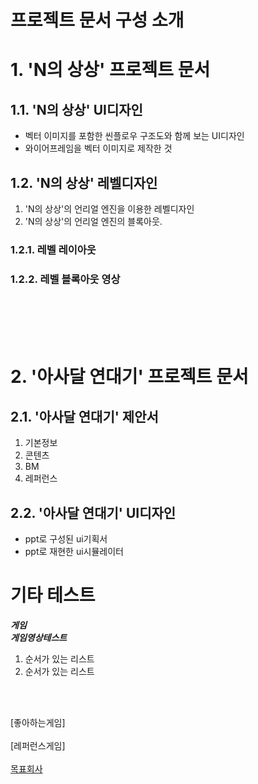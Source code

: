 # 프로젝트 문서 구성 소개

# 1. 'N의 상상' 프로젝트 문서
## 1.1. 'N의 상상' UI디자인 
- 벡터 이미지를 포함한 씬플로우 구조도와 함께 보는 UI디자인
- 와이어프레임을 벡터 이미지로 제작한 것
## 1.2. 'N의 상상' 레벨디자인
1. 'N의 상상'의 언리얼 엔진을 이용한 레벨디자인
2. 'N의 상상'의 언리얼 엔진의 블록아웃.
### 1.2.1. 레벨 레이아웃
### 1.2.2. 레벨 블록아웃 영상

<br>
<br>
<br>
<br>

# 2. '아사달 연대기' 프로젝트 문서
## 2.1. '아사달 연대기' 제안서
1. 기본정보
2. 콘텐츠
3. BM
4. 레퍼런스
## 2.2. '아사달 연대기' UI디자인
- ppt로 구성된 ui기획서
- ppt로 재현한 ui시뮬레이터



# 기타 테스트
__*게임*__</br>
__*게임영상테스트*__</br>

1. 순서가 있는 리스트
2. 순서가 있는 리스트

</br></br>

[좋아하는게임]
</br></br>
[레퍼런스게임] 
</br></br>
[목표회사](https://www.nexon.com/Home/Game)
